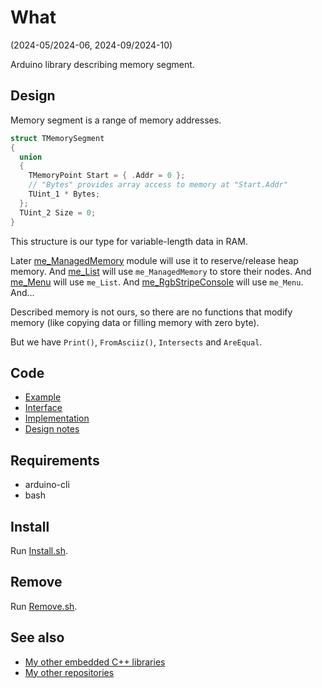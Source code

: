 # What

(2024-05/2024-06, 2024-09/2024-10)

Arduino library describing memory segment.


## Design

Memory segment is a range of memory addresses.

```C++
struct TMemorySegment
{
  union
  {
    TMemoryPoint Start = { .Addr = 0 };
    // "Bytes" provides array access to memory at "Start.Addr"
    TUint_1 * Bytes;
  };
  TUint_2 Size = 0;
}
```

This structure is our type for variable-length data in RAM.

Later [me_ManagedMemory][me_ManagedMemory] module will use it
to reserve/release heap memory. And [me_List][me_List] will use
`me_ManagedMemory` to store their nodes. And [me_Menu][me_Menu]
will use `me_List`. And [me_RgbStripeConsole][me_RgbStripeConsole]
will use `me_Menu`. And...

Described memory is not ours, so there are no functions that
modify memory (like copying data or filling memory with zero byte).

But we have `Print()`, `FromAsciiz()`, `Intersects` and `AreEqual`.


## Code

* [Example](examples/me_MemorySegment/me_MemorySegment.ino)
* [Interface](src/me_MemorySegment.h)
* [Implementation](src/me_MemorySegment.cpp)
* [Design notes](extras/Design%20notes.txt)


## Requirements

  * arduino-cli
  * bash


## Install

Run [Install.sh](Install.sh).


## Remove

Run [Remove.sh](Remove.sh).


## See also

* [My other embedded C++ libraries][Embedded]
* [My other repositories][Repos]

[Example]: examples/me_MemorySegment/me_MemorySegment.ino
[Interface]: src/me_MemorySegment.h
[Implementation]: src/me_MemorySegment_Freetown.cpp
[Design notes]: extras/Design%20notes.txt

[me_ManagedMemory]: https://github.com/martin-eden/Embedded-me_ManagedMemory
[me_List]: https://github.com/martin-eden/Embedded-me_List
[me_Menu]: https://github.com/martin-eden/Embedded-me_Menu
[me_RgbStripeConsole]: https://github.com/martin-eden/Embedded-me_RgbStripeConsole

[Embedded]: https://github.com/martin-eden/Embedded_Crafts/tree/master/Parts
[Repos]: https://github.com/martin-eden/contents
